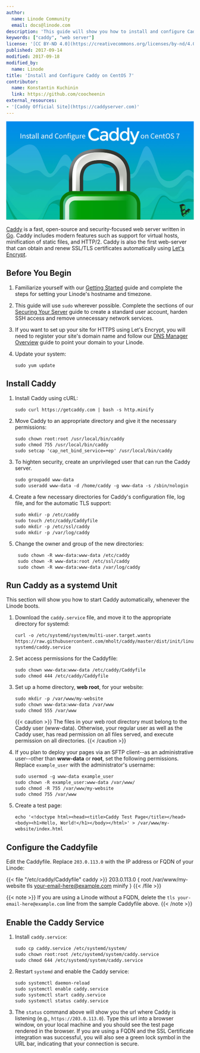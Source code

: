 ```yaml
---
author:
  name: Linode Community
  email: docs@linode.com
description: 'This guide will show you how to install and configure Caddy and run it as a systemd service.'
keywords: ["caddy", "web server"]
license: '[CC BY-ND 4.0](https://creativecommons.org/licenses/by-nd/4.0)'
published: 2017-09-14
modified: 2017-09-18
modified_by:
  name: Linode
title: 'Install and Configure Caddy on CentOS 7'
contributor:
  name: Konstantin Kuchinin
  link: https://github.com/coocheenin
external_resources:
- '[Caddy Official Site](https://caddyserver.com)'
---
```



![Install Caddy on CentOS](/docs/assets/caddy/Caddy.jpg)

[Caddy](https://caddyserver.com/) is a fast, open-source and security-focused web server written in [Go](https://golang.org/). Caddy includes modern features such as support for virtual hosts, minification of static files, and HTTP/2. Caddy is also the first web-server that can obtain and renew SSL/TLS certificates automatically using [Let's Encrypt](https://letsencrypt.org/).

## Before You Begin

1.  Familiarize yourself with our [Getting Started](/docs/getting-started) guide and complete the steps for setting your Linode's hostname and timezone.

2.  This guide will use `sudo` wherever possible. Complete the sections of our [Securing Your Server](/docs/security/securing-your-server) guide to create a standard user account, harden SSH access and remove unnecessary network services.

3.  If you want to set up your site for HTTPS using Let's Encrypt, you will need to register your site's domain name and follow our [DNS Manager Overview](/docs/networking/dns/dns-manager-overview#add-records) guide to point your domain to your Linode.

4.  Update your system:

        sudo yum update

## Install Caddy

1.  Install Caddy using cURL:

        sudo curl https://getcaddy.com | bash -s http.minify

2.  Move Caddy to an appropriate directory and give it the necessary permissions:

        sudo chown root:root /usr/local/bin/caddy
        sudo chmod 755 /usr/local/bin/caddy
        sudo setcap 'cap_net_bind_service=+ep' /usr/local/bin/caddy

3.  To highten security, create an unprivileged user that can run the Caddy server.

        sudo groupadd www-data
        sudo useradd www-data -d /home/caddy -g www-data -s /sbin/nologin

4.  Create a few necessary directories for Caddy's configuration file, log file, and for the automatic TLS support:

        sudo mkdir -p /etc/caddy
        sudo touch /etc/caddy/Caddyfile
        sudo mkdir -p /etc/ssl/caddy
        sudo mkdir -p /var/log/caddy

5. Change the owner and group of the new directories:

        sudo chown -R www-data:www-data /etc/caddy
        sudo chown -R www-data:root /etc/ssl/caddy
        sudo chown -R www-data:www-data /var/log/caddy

## Run Caddy as a systemd Unit

This section will show you how to start Caddy automatically, whenever the Linode boots.

1.  Download the `caddy.service` file, and move it to the appropriate directory for systemd:

        curl -o /etc/systemd/system/multi-user.target.wants https://raw.githubusercontent.com/mholt/caddy/master/dist/init/linux-systemd/caddy.service

2.  Set access permissions for the Caddyfile:

        sudo chown www-data:www-data /etc/caddy/Caddyfile
        sudo chmod 444 /etc/caddy/Caddyfile

3.  Set up a home directory, **web root**, for your website:

        sudo mkdir -p /var/www/my-website
        sudo chown www-data:www-data /var/www
        sudo chmod 555 /var/www

    {{< caution >}}
The files in your web root directory must belong to the Caddy user (www-data). Otherwise, your regular user as well as the Caddy user, has read permission on all files served, and execute permission on all directories.
{{< /caution >}}

4.  If you plan to deploy your pages via an SFTP client--as an administrative user--other than **www-data** or **root**, set the following permissions. Replace `example_user` with the administrator's username:

        sudo usermod -g www-data example_user
        sudo chown -R example_user:www-data /var/www/
        sudo chmod -R 755 /var/www/my-website
        sudo chmod 755 /var/www

5.  Create a test page:

        echo '<!doctype html><head><title>Caddy Test Page</title></head><body><h1>Hello, World!</h1></body></html>' > /var/www/my-website/index.html


## Configure the Caddyfile

Edit the Caddyfile. Replace `203.0.113.0` with the IP address or FQDN of your Linode:

{{< file "/etc/caddy/Caddyfile" caddy >}}
203.0.113.0 {
root /var/www/my-website
tls your-email-here@example.com
minify
}
{{< /file >}}


{{< note >}}
If you are using a Linode without a FQDN, delete the `tls your-email-here@example.com` line from the sample Caddyfile above.
{{< /note >}}

## Enable the Caddy Service

1.  Install `caddy.service`:

        sudo cp caddy.service /etc/systemd/system/
        sudo chown root:root /etc/systemd/system/caddy.service
        sudo chmod 644 /etc/systemd/system/caddy.service

2.  Restart `systemd` and enable the Caddy service:

        sudo systemctl daemon-reload
        sudo systemctl enable caddy.service
        sudo systemctl start caddy.service
        sudo systemctl status caddy.service

3.  The `status` command above will show you the url where Caddy is listening (e.g., `https://203.0.113.0`). Type this url into a browser window, on your local machine and you should see the test page rendered in the browser. If you are using a FQDN and the SSL Certificate integration was successful, you will also see a green lock symbol in the URL bar, indicating that your connection is secure.
